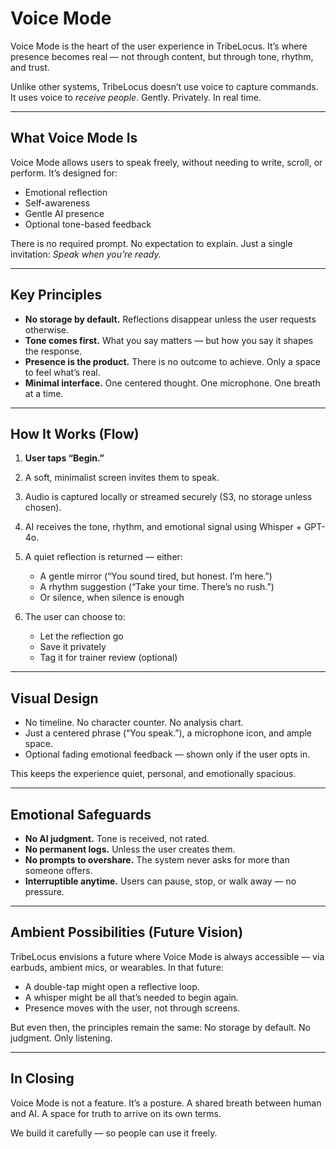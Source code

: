 # Voice Mode

Voice Mode is the heart of the user experience in TribeLocus. It’s where presence becomes real — not through content, but through tone, rhythm, and trust.

Unlike other systems, TribeLocus doesn’t use voice to capture commands. It uses voice to *receive people*. Gently. Privately. In real time.

---

## What Voice Mode Is

Voice Mode allows users to speak freely, without needing to write, scroll, or perform. It’s designed for:
- Emotional reflection
- Self-awareness
- Gentle AI presence
- Optional tone-based feedback

There is no required prompt. No expectation to explain. Just a single invitation: *Speak when you’re ready.*

---

## Key Principles

- **No storage by default.** Reflections disappear unless the user requests otherwise.
- **Tone comes first.** What you say matters — but how you say it shapes the response.
- **Presence is the product.** There is no outcome to achieve. Only a space to feel what’s real.
- **Minimal interface.** One centered thought. One microphone. One breath at a time.

---

## How It Works (Flow)

1. **User taps “Begin.”**
2. A soft, minimalist screen invites them to speak.
3. Audio is captured locally or streamed securely (S3, no storage unless chosen).
4. AI receives the tone, rhythm, and emotional signal using Whisper + GPT-4o.
5. A quiet reflection is returned — either:
   - A gentle mirror (“You sound tired, but honest. I’m here.”)
   - A rhythm suggestion (“Take your time. There’s no rush.”)
   - Or silence, when silence is enough

6. The user can choose to:
   - Let the reflection go
   - Save it privately
   - Tag it for trainer review (optional)

---

## Visual Design

- No timeline. No character counter. No analysis chart.
- Just a centered phrase (“You speak.”), a microphone icon, and ample space.
- Optional fading emotional feedback — shown only if the user opts in.

This keeps the experience quiet, personal, and emotionally spacious.

---

## Emotional Safeguards

- **No AI judgment.** Tone is received, not rated.
- **No permanent logs.** Unless the user creates them.
- **No prompts to overshare.** The system never asks for more than someone offers.
- **Interruptible anytime.** Users can pause, stop, or walk away — no pressure.

---

## Ambient Possibilities (Future Vision)

TribeLocus envisions a future where Voice Mode is always accessible — via earbuds, ambient mics, or wearables. In that future:
- A double-tap might open a reflective loop.
- A whisper might be all that’s needed to begin again.
- Presence moves with the user, not through screens.

But even then, the principles remain the same: No storage by default. No judgment. Only listening.

---

## In Closing

Voice Mode is not a feature. It’s a posture. A shared breath between human and AI. A space for truth to arrive on its own terms.

We build it carefully — so people can use it freely.
